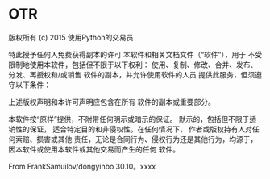 # OTR 
 

版权所有 (c) 2015 使用Python的交易员

特此授予任何人免费获得副本的许可
本软件和相关文档文件（“软件”），用于
不受限制地使用本软件，包括但不限于以下权利：
使用、复制、修改、合并、发布、分发、再授权和/或销售
软件的副本，并允许使用软件的人员
提供此服务，但须遵守以下条件：

上述版权声明和本许可声明应包含在所有
软件的副本或重要部分。

本软件按“原样”提供，不附带任何明示或暗示的保证。
默示的，包括但不限于适销性的保证，
适合特定目的和非侵权性。在任何情况下，
作者或版权持有人对任何索赔、损害或其他
责任，无论是合同行为、侵权行为还是其他行为，均源于，
因本软件或使用本软件或其他交易而产生的任何
软件。


From FrankSamuilov/dongyinbo 30.10。xxxx
